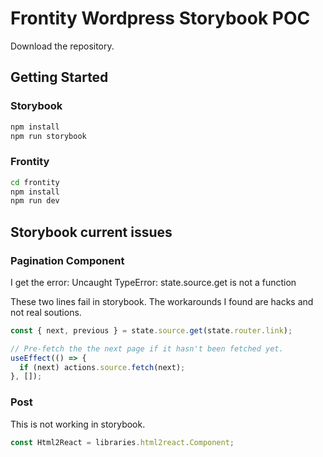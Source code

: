 # Frontity Wordpress Storybook POC

Download the repository.

## Getting Started

### Storybook

```bash
npm install
npm run storybook
```

### Frontity

```bash
cd frontity
npm install
npm run dev
```

## Storybook current issues

### Pagination Component

I get the error: Uncaught TypeError: state.source.get is not a function

These two lines fail in storybook. The workarounds I found are hacks and not real soutions.

```js
const { next, previous } = state.source.get(state.router.link);

// Pre-fetch the the next page if it hasn't been fetched yet.
useEffect(() => {
  if (next) actions.source.fetch(next);
}, []);
```

### Post

This is not working in storybook.

```js
const Html2React = libraries.html2react.Component;
```
